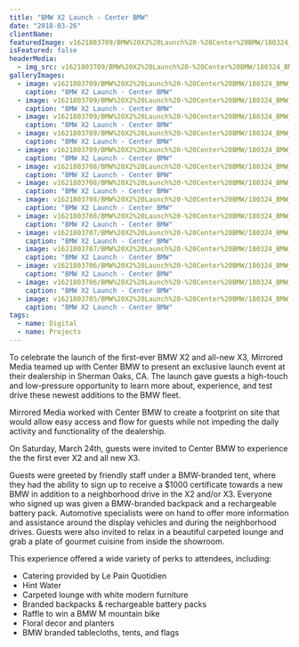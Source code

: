 ```yaml
---
title: "BMW X2 Launch - Center BMW"
date: "2018-03-26"
clientName: 
featuredImage: v1621803709/BMW%20X2%20Launch%20-%20Center%20BMW/180324_BMW_X2-076_qbjcdx.jpg
isFeatured: false
headerMedia:
  - img_src: v1621803709/BMW%20X2%20Launch%20-%20Center%20BMW/180324_BMW_X2-076_qbjcdx.jpg
galleryImages:
  - image: v1621803709/BMW%20X2%20Launch%20-%20Center%20BMW/180324_BMW_X2-163_gnqzdv.jpg
    caption: "BMW X2 Launch - Center BMW"
  - image: v1621803709/BMW%20X2%20Launch%20-%20Center%20BMW/180324_BMW_X2-098_ro9ool.jpg
    caption: "BMW X2 Launch - Center BMW"
  - image: v1621803709/BMW%20X2%20Launch%20-%20Center%20BMW/180324_BMW_X2-043_m2mgaa.jpg
    caption: "BMW X2 Launch - Center BMW"
  - image: v1621803709/BMW%20X2%20Launch%20-%20Center%20BMW/180324_BMW_X2-117_a8ptvm.jpg
    caption: "BMW X2 Launch - Center BMW"
  - image: v1621803709/BMW%20X2%20Launch%20-%20Center%20BMW/180324_BMW_X2-081_kmrquc.jpg
    caption: "BMW X2 Launch - Center BMW"
  - image: v1621803708/BMW%20X2%20Launch%20-%20Center%20BMW/180324_BMW_X2-005_rcl6ph.jpg
    caption: "BMW X2 Launch - Center BMW"
  - image: v1621803708/BMW%20X2%20Launch%20-%20Center%20BMW/180324_BMW_X2-099_zbhwtc.jpg
    caption: "BMW X2 Launch - Center BMW"
  - image: v1621803708/BMW%20X2%20Launch%20-%20Center%20BMW/180324_BMW_X2-086_iyav5a.jpg
    caption: "BMW X2 Launch - Center BMW"
  - image: v1621803708/BMW%20X2%20Launch%20-%20Center%20BMW/180324_BMW_X2-018_btynn4.jpg
    caption: "BMW X2 Launch - Center BMW"
  - image: v1621803707/BMW%20X2%20Launch%20-%20Center%20BMW/180324_BMW_X2-144_urh70d.jpg
    caption: "BMW X2 Launch - Center BMW"
  - image: v1621803707/BMW%20X2%20Launch%20-%20Center%20BMW/180324_BMW_X2-122_lc4mcg.jpg
    caption: "BMW X2 Launch - Center BMW"
  - image: v1621803706/BMW%20X2%20Launch%20-%20Center%20BMW/180324_BMW_X2-132_xujigt.jpg
    caption: "BMW X2 Launch - Center BMW"
  - image: v1621803706/BMW%20X2%20Launch%20-%20Center%20BMW/180324_BMW_X2-131_olaa6v.jpg
    caption: "BMW X2 Launch - Center BMW"
  - image: v1621803705/BMW%20X2%20Launch%20-%20Center%20BMW/180324_BMW_X2-165_uy9uba.jpg
    caption: "BMW X2 Launch - Center BMW"
tags:
  - name: Digital
  - name: Projects
---
```


To celebrate the launch of the first-ever BMW X2 and all-new X3, Mirrored Media teamed up with Center BMW to present an exclusive launch event at their dealership in Sherman Oaks, CA. The launch gave guests a high-touch and low-pressure opportunity to learn more about, experience, and test drive these newest additions to the BMW fleet.

Mirrored Media worked with Center BMW to create a footprint on site that would allow easy access and flow for guests while not impeding the daily activity and functionality of the dealership.

On Saturday, March 24th, guests were invited to Center BMW to experience the the first ever X2 and all new X3.

Guests were greeted by friendly staff under a BMW-branded tent, where they had the ability to sign up to receive a $1000 certificate towards a new BMW in addition to a neighborhood drive in the X2 and/or X3. Everyone who signed up was given a BMW-branded backpack and a rechargeable battery pack. Automotive specialists were on hand to offer more information and assistance around the display vehicles and during the neighborhood drives. Guests were also invited to relax in a beautiful carpeted lounge and grab a plate of gourmet cuisine from inside the showroom.

This experience offered a wide variety of perks to attendees, including:

+ Catering provided by Le Pain Quotidien
+ Hint Water
+ Carpeted lounge with white modern furniture
+ Branded backpacks & rechargeable battery packs
+ Raffle to win a BMW M mountain bike
+ Floral decor and planters
+ BMW branded tablecloths, tents, and flags
